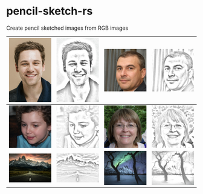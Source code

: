 # pencil-sketch-rs

Create pencil sketched images from RGB images

|![](./assets/t1.jpg)|![](./assets/t1_pencil_sketch.jpg)|![](./assets/t2.jpg)|![](./assets/t2_pencil_sketch.jpg)|
|-----------|------------|----------|---------------|
|![](./assets/t3.jpg)|![](./assets/t3_pencil_sketch.jpg)|![](./assets/t4.jpg)|![](./assets/t4_pencil_sketch.jpg)|
|![](./assets/t5.jpg)|![](./assets/t5_pencil_sketch.jpg)|![](./assets/t6.jpg)|![](./assets/t6_pencil_sketch.jpg)|

